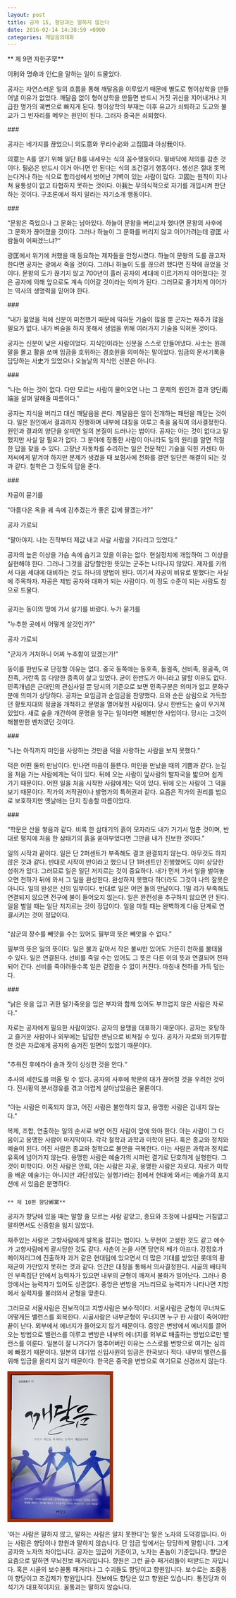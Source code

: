 ```yaml
---
layout: post
title: 공자 15, 향당과는 말하지 않는다
date: 2016-02-14 14:38:59 +0900
categories: 깨달음의대화
---
```

   
 

   ** 제 9편 자한子罕** 

  


이利와 명命과 인仁을 말하는 일이 드물었다. 

  


공자는 자연스러운 일의 흐름을 통해 깨달음을 이루었기 때문에 별도로 형이상학을 만들어낼 이유가 없었다. 깨달음 없이 형이상학을 만들면 반드시 거짓 귀신을 지어내거나 저급한 명가의 궤변으로 빠지게 된다. 형이상학의 부재는 이후 유교가 쇠퇴하고 도교와 불교가 그 빈자리를 메우는 원인이 된다. 그러자 중국은 쇠퇴했다. 

  


\### 

  


공자는 네가지를 끊었으니 의도意와 무리수必와 고집固과 아상我이다. 

  


의意는 A를 얻기 위해 일단 B를 내세우는 식의 꼼수행동이다. 밑바닥에 저의를 감춘 것이다. 필必은 반드시 이거 아니면 안 된다는 식의 조건걸기 행동이다. 생선은 절대 못먹는다거나 하는 식으로 합리성에서 벗어난 기벽이 있는 사람이 많다. 고固는 원칙이 지나쳐 융통성이 없고 타협하지 못하는 것이다. 아我는 무의식적으로 자기를 개입시켜 판단하는 것이다. 구조론에서 하지 말라는 자기소개 행동이다. 

  


\### 

  


“문왕은 죽었으나 그 문화는 남아있다. 하늘이 문왕을 버리고자 했다면 문왕의 사후에 그 문화가 끊어졌을 것이다. 그러나 하늘이 그 문화를 버리지 않고 이어가려는데 광匡 사람들이 어쩌겠느냐?“

  


광匡에서 위기에 처했을 때 동요하는 제자들을 안정시켰다. 하늘이 문왕의 도를 끊고자 한다면 공자는 광에서 죽을 것이다. 그러나 하늘이 도를 끊으려 했다면 진작에 끊었을 것이다. 문왕의 도가 끊기지 않고 700년이 흘러 공자의 세대에 이르기까지 이어졌다는 것은 공자에 의해 앞으로도 계속 이어갈 것이라는 의미가 된다. 그러므로 줄기차게 이어가는 역사의 생명력을 믿어야 한다. 

  


\### 

  


“내가 젊었을 적에 신분이 미천했기 때문에 익혀둔 기술이 많을 뿐 군자는 재주가 많을 필요가 없다. 내가 벼슬을 하지 못해서 생업을 위해 여러가지 기술을 익혀둔 것이다.

  


공자는 신분이 낮은 사람이었다. 지식인이라는 신분을 스스로 만들어냈다. 사士는 원래 말을 몰고 활을 쏘며 임금을 호위하는 경호원을 의미하는 말이었다. 임금의 문서기록을 담당하는 사史가 있었으나 오늘날의 지식인 신분은 아니다. 

  


\### 

  


“나는 아는 것이 없다. 다만 모르는 사람이 물어오면 나는 그 문제의 원인과 결과 양단兩端을 살펴 말해줄 따름이다." 

  


공자는 지식을 버리고 대신 깨달음을 쓴다. 깨달음은 일이 전개하는 패턴을 깨닫는 것이다. 일은 원인에서 결과까지 진행하며 내부에 대칭을 이루고 축을 움직여 의사결정한다. 원인과 결과의 양단을 살피면 일의 본질이 드러나는 법이다. 공자는 아는 것이 없다고 말했지만 사실 알 필요가 없다. 그 분야에 정통한 사람이 아니라도 일의 원리를 알면 적절한 답을 찾을 수 있다. 고장난 자동차를 수리하는 일은 전문적인 기술을 익힌 카센타 아저씨에게 맡겨야 하지만 문제가 생겼을 때 보험사에 전화를 걸면 일단은 해결이 되는 것과 같다. 철학은 그 정도의 답을 준다. 

  


\### 

  


자공이 묻기를  
      
“아름다운 옥을 궤 속에 감추겠는가 좋은 값에 팔겠는가?”  
      
공자 가로되  
      
“팔아야지. 나는 진작부터 제값 내고 사갈 사람을 기다리고 있었다.” 

  


공자의 높은 이상을 가슴 속에 숨기고 있을 이유는 없다. 현실정치에 개입하여 그 이상을 실현해야 한다. 그러나 그것을 감당할만한 뜻있는 군주는 나타나지 않았다. 제자를 키워서 다음 세대에 대비하는 것도 하나의 방법이 된다. 여기서 자공이 비유로 말했다는 사실에 주목하자. 자공은 제법 공자와 대화가 되는 사람이다. 이 정도 수준이 되는 사람도 참으로 드물다. 

  


###

  


공자는 동이의 땅에 가서 살기를 바랐다. 누가 묻기를   
      
"누추한 곳에서 어떻게 살것인가?"   
      
공자 가로되  
      
"군자가 거처하니 어찌 누추함이 있겠는가!" 

  


동이를 한반도로 단정할 이유는 없다. 중국 동쪽에는 동호족, 돌궐족, 선비족, 몽골족, 여진족, 거란족 등 다양한 종족이 살고 있었다. 굳이 한반도가 아니라고 말할 이유도 없다. 민족개념은 근대인의 관심사일 뿐 당시의 기준으로 보면 민족구분은 의미가 없고 문화구분에 의미가 상당하다. 공자는 요임금과 순임금을 찬양했다. 요와 순은 삼림으로 가득찼던 황토지대의 정글을 개척하고 문명을 열어젖힌 사람이다. 당시 한반도는 숲이 우거져 있었다. 새로 숲을 개간하여 문명을 일구는 일이라면 해볼만한 사업이다. 당시는 그것이 해볼만한 벤처였던 것이다. 

  


\### 

  


"나는 아직까지 미인을 사랑하는 것만큼 덕을 사랑하는 사람을 보지 못했다." 

  


덕은 어떤 둘의 만남이다. 만나면 마음이 들뜬다. 미인을 만났을 때의 기쁨과 같다. 눈길을 처음 가는 사람에게는 덕이 있다. 뒤에 오는 사람이 앞사람의 발자국을 밟으며 쉽게 가기 때문이다. 어떤 일을 처음 시작한 사람에게는 덕이 있다. 뒤에 오는 사람이 그 덕을 보기 때문이다. 작가의 저작권이나 발명가의 특허권과 같다. 요즘은 작가의 권리를 법으로 보호하지만 옛날에는 단지 칭송할 따름이었다. 

  


\### 

  


“학문은 산을 쌓음과 같다. 비록 한 삼태기의 흙이 모자라도 내가 거기서 멈춘 것이며, 반대로 평지에 처음 한 삼태기의 흙을 쏟아부었다면 그만큼 내가 진보한 것이다."

  


일의 시작과 끝이다. 일은 단 2퍼센트가 부족해도 결코 완결되지 않는다. 아무것도 하지 않은 것과 같다. 반대로 시작이 반이라고 했으니 단 1퍼센트만 진행했어도 이미 상당한 성취가 있다. 그러므로 일은 일단 저지르는 것이 중요하다. 내가 먼저 가서 일을 벌여놓으면 천하가 뒤에 와서 그 일을 완성한다. 완성하지 못했다 하더라도 그것이 나의 잘못은 아니다. 일의 완성은 신의 임무이다. 반대로 일은 어떤 둘의 만남이다. 1밀 리가 부족해도 연결되지 않으면 전구에 불이 들어오지 않는다. 일은 완전성을 추구하지 않으면 안 된다. 일을 벌일 때는 일단 저지르는 것이 정답이다. 일을 마칠 때는 완벽하게 다음 단계로 연결시키는 것이 정답이다. 

  


###

  


“삼군의 장수를 빼앗을 수는 있어도 필부의 뜻은 빼앗을 수 없다.” 

  


필부의 뜻은 일의 뜻이다. 일은 불과 같아서 작은 불씨만 있어도 거뜬히 천하를 불태울 수 있다. 일은 연결된다. 선비를 죽일 수는 있어도 그 뜻은 다른 이의 뜻과 연결되어 전파되어 간다. 선비를 죽이려들수록 일은 겉잡을 수 없이 커진다. 마침내 천하를 가득 덮는다. 

  


\### 

  


“낡은 옷을 입고 귀한 털가죽옷을 입은 부자와 함께 있어도 부끄럽지 않은 사람은 자로다.”

  


자로는 공자에게 필요한 사람이었다. 공자의 용맹을 대표하기 때문이다. 공자는 호탕하고 즐거운 사람이나 외부에는 답답한 샌님으로 비쳐질 수 있다. 공자가 자로와 의기투합한 것은 자로에게 공자의 숨겨진 일면이 있었기 때문이다. 

  


###

  


"추워진 후에라야 솔과 잣이 싱싱한 것을 안다.“ 

  


추사의 세한도를 떠올 릴 수 있다. 공자의 사후에 학문의 대가 끊어질 것을 우려한 것이다. 진시황의 분서갱유를 겪고 어렵게 살아남았음은 물론이다. 

  


###

  


“아는 사람은 미혹되지 않고, 어진 사람은 불안하지 않고, 용맹한 사람은 겁내지 않는다."

  


복제, 조합, 연출하는 일의 순서로 보면 어진 사람이 앞에 와야 한다. 아는 사람이 그 다음이고 용맹한 사람이 마지막이다. 각각 철학과 과학과 미학이 된다. 혹은 종교와 정치와 예술이 된다. 어진 사람은 종교와 철학으로 불안을 극복한다. 아는 사람은 과학과 정치로 유혹에 넘어가지 않는다. 용맹한 사람은 예술가의 시퍼런 결기로 단호하게 실행한다. 그것이 미학이다. 어진 사람은 안회, 아는 사람은 자공, 용맹한 사람은 자로다. 자로가 미학을 배운 예술가는 아니지만 과단성있는 실행가라는 점에서 현대에 와서는 예술가의 포지션에 서 있음은 분명하다. 

  


###

  


 

    ** 제 10편 향당鄕黨** 

  


공자가 향당에 있을 때는 말할 줄 모르는 사람 같았고, 종묘와 조정에 나설때는 거침없고 말하면서도 신중함을 잃지 않았다. 

  


재주있는 사람은 고향사람에게 발목을 잡히는 법이다. 노무현이 고생한 것도 같고 예수가 고향사람에게 괄시당한 것도 같다. 사촌이 논을 사면 당연히 배가 아프다. 강정호가 메이저리그에 진출하자 과거 같은 현대팀에 있으면서 더 많은 기대를 받았던 롯데의 황재균이 가만있지 못하는 것과 같다. 인간은 대칭을 통해서 의사결정한다. 시골의 배타적인 부족집단 안에서 능력자가 있으면 내부의 균형이 깨져서 불화가 일어난다. 그러나 중앙에서는 능력자가 있어도 상관없다. 중앙은 변방을 거느리므로 능력자가 나타나면 지방에서 실력자를 불러와서 균형을 맞춘다. 

  


그러므로 서울사람은 진보적이고 지방사람은 보수적이다. 서울사람은 균형이 무너져도 어떻게든 밸런스를 회복한다. 시골사람은 내부균형이 무너지면 누구 한 사람이 죽어야만 끝이 난다. 외부에서 에너지가 들어오지 않기 때문이다. 중앙은 변방에서 에너지를 끌어오는 방법으로 밸런스를 이루고 변방은 내부의 에너지를 외부로 배출하는 방법으로만 밸런스를 이룬다. 일본이 잘 나가다가 멈추어버린 이유는 스스로를 변방으로 여기는 심리에 빠졌기 때문이다. 일본의 대기업 신입사원의 임금은 한국보다 적다. 내부의 밸런스를 위해 임금을 올리지 않기 때문이다. 한국은 중국을 변방으로 여기므로 신경쓰지 않는다. 

  


  



 <img src="files/attach/images/198/589/674/aDSC01523.JPG" alt="aDSC01523.JPG" width="240" height="342" /> 

  


'아는 사람은 말하지 않고, 말하는 사람은 알지 못한다'는 말은 노자의 도덕경입니다. 아는 사람은 향당이나 향원과 말하지 않습니다. 단 임금 앞에서는 당당하게 말합니다. 그게 공자와 노자의 차이입니다. 공자는 임금이 기준이고, 노자는 촌놈이 기준입니다. 향당은 요즘으로 말하면 무뇌진보 패거리입니다. 향원은 그런 골수 패거리들이 떠받드는 자입니다. 혹은 시골의 보수꼴통 패거리나 그 수괴들도 향당이고 향원입니다. 보수로는 조중동이 향당이고 조갑제가 향원입니다. 진보에도 향당은 있고 향원은 있습니다. 통진당과 이석기가 대표적이지요. 꼴통과는 말하지 않습니다.